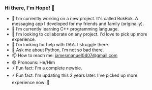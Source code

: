 ### Hi there, I'm Hope! 👋

- 🔭 I’m currently working on a new project. It's called BokBok. A messaging app I developed for my friends and family (originally).
- 🌱 I’m currently learning C++ programming language.
- 👯 I’m looking to collaborate on any project. I'd love to pick up more experience.
- 🤔 I’m looking for help with DAA. I struggle there.
- 💬 Ask me about Python, I'm not so bad there.
- 📫 How to reach me: [jamesmanuel0407@gmail.com](mailto:jamesmanuel0407@gmail.com)
- 😄 Pronouns: He/Him
- ⚡ Fun fact: I'm a complete newbie.
- ⚡ Fun fact: I'm updating this 2 years later. I've picked up more experience now! 🥳

<!-- Feel free to reach out and connect! -->
